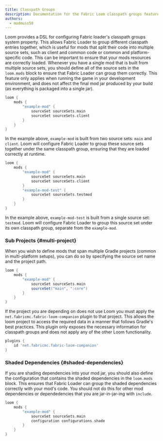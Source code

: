 ```yaml
---
title: Classpath Groups
description: Documentation for the Fabric Loom classpath groups feature.
authors:
  - modmuss50
---
```


Loom provides a DSL for configuring Fabric loader's classpath groups system property. This allows Fabric Loader to group different classpath entries together, which is useful for mods that split their code into multiple source sets, such as client and common code or common and platform-specific code. This can be important to ensure that your mods resources are correctly loaded. Whenever you have a single mod that is built from multiple source sets, you should define all of the source sets in the `loom.mods` block to ensure that Fabric Loader can group them correctly. This feature only applies when running the game in your development environment, and does not affect the final mod jar produced by your build (as everything is packaged into a single jar).

```groovy
loom {
    mods {
        "example-mod" {
            sourceSet sourceSets.main
            sourceSet sourceSets.client
        }
    }
}
```

In the example above, `example-mod` is built from two source sets: `main` and `client`. Loom will configure Fabric Loader to group these source sets together under the same classpath group, ensuring that they are loaded correctly at runtime.

```groovy
loom {
    mods {
        "example-mod" {
            sourceSet sourceSets.main
            sourceSet sourceSets.client
        }
        "example-mod-test" {
            sourceSet sourceSets.testmod
        }
    }
}
```

In the example above, `example-mod-test` is built from a single source set: `testmod`. Loom will configure Fabric Loader to group this source set under its own classpath group, separate from the `example-mod`.

### Sub Projects {#multi-project}

When you wish to define mods that span multiple Gradle projects (common in multi-platform setups), you can do so by specifying the source set name and the project path.

```groovy
loom {
    mods {
        "example-mod" {
            sourceSet sourceSets.main
            sourceSet("main", ":core")
        }
    }
}
```

If the project you are depending on does not use Loom you must apply the `net.fabricmc.fabric-loom-companion` plugin to that project. This allows the loom project to access the required data in a manner that follows Gradle's best practices. This plugin only exposes the necessary information for classpath groups and does not apply any of the other Loom functionality.

```groovy
plugins {
    id 'net.fabricmc.fabric-loom-companion'
}
```

### Shaded Dependencies {#shaded-dependencies}

If you are shading dependencies into your mod jar, you should also define the configuration that contains the shaded dependencies in the `loom.mods` block. This ensures that Fabric Loader can group the shaded dependencies correctly with your mod's code. You should not do this for other mod dependencies or dependedencies that you are jar-in-jar-ing with `include`.

```groovy
loom {
    mods {
        "example-mod" {
            sourceSet sourceSets.main
            configuration configurations.shade
        }
    }
}
```

